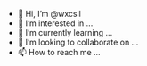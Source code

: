 - 👋 Hi, I’m @wxcsil
- 👀 I’m interested in ...
- 🌱 I’m currently learning ...
- 💞️ I’m looking to collaborate on ...
- 📫 How to reach me ...

<!---
wxcsil/wxcsil is a ✨ special ✨ repository because its `README.md` (this file) appears on your GitHub profile.
You can click the Preview link to take a look at your changes.
--->
